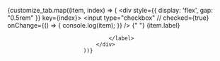 {customize_tab.map((item, index) => (
                                <div style={{ display: 'flex', gap: "0.5rem" }} key={index}>
                                    <input
                                        type="checkbox"
                                        // checked={true}
                                        onChange={() => {
                                            console.log(item);
                                        }}
                                    />
                                    <label className="form-label">
                                        {" "}
                                        {item.label}

                                    </label>
                                </div>
                            ))}
